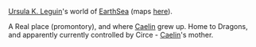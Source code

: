 <a href="http://www.ursulakleguin.com/UKL_info.html">Ursula K. Leguin</a>'s world of <a href="http://scholar.lib.vt.edu/ejournals/ALAN/spring96/griffin.html">EarthSea</a> (maps <a href="http://scv.bu.edu/~aarondf/earthsea/earthsea.html">here</a>).

A Real place (promontory), and where [Caelin](CaelinOfLaetatio) grew up.  Home to Dragons, and apparently  currently controlled by Circe - [Caelin](CaelinOfLaetatio)'s mother.
